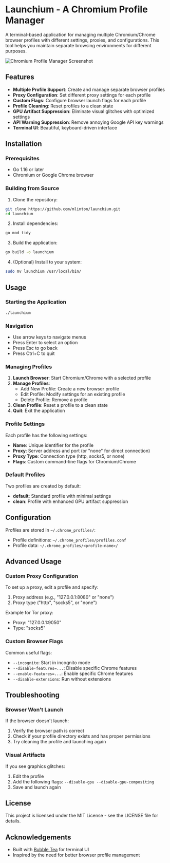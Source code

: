 # Launchium - A Chromium Profile Manager

A terminal-based application for managing multiple Chromium/Chrome browser profiles with different settings, proxies, and configurations. This tool helps you maintain separate browsing environments for different purposes.

![Chromium Profile Manager Screenshot](https://via.placeholder.com/800x450.png?text=Chromium+Profile+Manager)

## Features

- **Multiple Profile Support**: Create and manage separate browser profiles
- **Proxy Configuration**: Set different proxy settings for each profile
- **Custom Flags**: Configure browser launch flags for each profile
- **Profile Cleaning**: Reset profiles to a clean state
- **GPU Artifact Suppression**: Eliminate visual glitches with optimized settings
- **API Warning Suppression**: Remove annoying Google API key warnings
- **Terminal UI**: Beautiful, keyboard-driven interface

## Installation

### Prerequisites

- Go 1.16 or later
- Chromium or Google Chrome browser

### Building from Source

1. Clone the repository:
```bash
git clone https://github.com/mlinton/launchium.git
cd launchium
```

2. Install dependencies:
```bash
go mod tidy
```

3. Build the application:
```bash
go build -o launchium
```

4. (Optional) Install to your system:
```bash
sudo mv launchium /usr/local/bin/
```

## Usage

### Starting the Application

```bash
./launchium
```

### Navigation

- Use arrow keys to navigate menus
- Press Enter to select an option
- Press Esc to go back
- Press Ctrl+C to quit

### Managing Profiles

1. **Launch Browser**: Start Chromium/Chrome with a selected profile
2. **Manage Profiles**:
   - Add New Profile: Create a new browser profile
   - Edit Profile: Modify settings for an existing profile
   - Delete Profile: Remove a profile
3. **Clean Profile**: Reset a profile to a clean state
4. **Quit**: Exit the application

### Profile Settings

Each profile has the following settings:

- **Name**: Unique identifier for the profile
- **Proxy**: Server address and port (or "none" for direct connection)
- **Proxy Type**: Connection type (http, socks5, or none)
- **Flags**: Custom command-line flags for Chromium/Chrome

### Default Profiles

Two profiles are created by default:
- **default**: Standard profile with minimal settings
- **clean**: Profile with enhanced GPU artifact suppression

## Configuration

Profiles are stored in `~/.chrome_profiles/`:
- Profile definitions: `~/.chrome_profiles/profiles.conf`
- Profile data: `~/.chrome_profiles/<profile-name>/`

## Advanced Usage

### Custom Proxy Configuration

To set up a proxy, edit a profile and specify:
1. Proxy address (e.g., "127.0.0.1:8080" or "none")
2. Proxy type ("http", "socks5", or "none")

Example for Tor proxy:
- Proxy: "127.0.0.1:9050"
- Type: "socks5"

### Custom Browser Flags

Common useful flags:
- `--incognito`: Start in incognito mode
- `--disable-features=...`: Disable specific Chrome features
- `--enable-features=...`: Enable specific Chrome features
- `--disable-extensions`: Run without extensions

## Troubleshooting

### Browser Won't Launch

If the browser doesn't launch:
1. Verify the browser path is correct
2. Check if your profile directory exists and has proper permissions
3. Try cleaning the profile and launching again

### Visual Artifacts

If you see graphics glitches:
1. Edit the profile
2. Add the following flags: `--disable-gpu --disable-gpu-compositing`
3. Save and launch again

## License

This project is licensed under the MIT License - see the LICENSE file for details.

## Acknowledgements

- Built with [Bubble Tea](https://github.com/charmbracelet/bubbletea) for terminal UI
- Inspired by the need for better browser profile management
